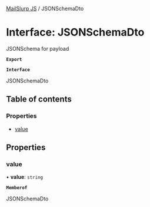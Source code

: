 [MailSlurp JS](../README.md) / JSONSchemaDto

# Interface: JSONSchemaDto

JSONSchema for payload

**`Export`**

**`Interface`**

JSONSchemaDto

## Table of contents

### Properties

- [value](JSONSchemaDto.md#value)

## Properties

### value

• **value**: `string`

**`Memberof`**

JSONSchemaDto
